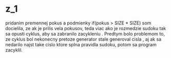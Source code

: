 # z_1
pridaním premennej pokus a podmienky if(pokus > SIZE * SIZE) som docielila, ze ak je prilis vela pokusov, teda viac ako je rozmedzie sudoku tak sa opusti cyklus, aby sa zabranilo zacykleniu . Predtym bolo problemom to, ze cyklus bol nekonecny pretoze generator stale generoval cisla , aj ak sa nedarilo najst take cislo ktore splna pravidla sudoku, potom sa program zacyklil.